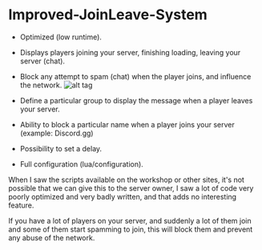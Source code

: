 # Improved-JoinLeave-System

* Optimized (low runtime).
* Displays players joining your server, finishing loading, leaving your server (chat).


* Block any attempt to spam (chat) when the player joins, and influence the network.
![alt tag](https://i.imgur.com/pSrNCbX.png)


* Define a particular group to display the message when a player leaves your server.
* Ability to block a particular name when a player joins your server (example: Discord.gg)
* Possibility to set a delay.
* Full configuration (lua/configuration).

When I saw the scripts available on the workshop or other sites, it's not possible that we can give this to the server owner, I saw a lot of code very poorly optimized and very badly written, and that adds no interesting feature.

If you have a lot of players on your server, and suddenly a lot of them join and some of them start spamming to join, this will block them and prevent any abuse of the network.
